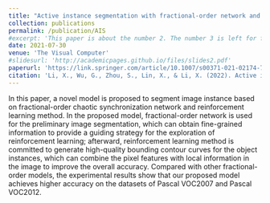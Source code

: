 ```yaml
---
title: "Active instance segmentation with fractional-order network and reinforcement learning"
collection: publications
permalink: /publication/AIS
#excerpt: 'This paper is about the number 2. The number 3 is left for future work.'
date: 2021-07-30
venue: 'The Visual Computer'
#slidesurl: 'http://academicpages.github.io/files/slides2.pdf'
paperurl: 'https://link.springer.com/article/10.1007/s00371-021-02174-7'
citation: 'Li, X., Wu, G., Zhou, S., Lin, X., & Li, X. (2022). Active instance segmentation with fractional-order network and reinforcement learning. The Visual Computer, 1-14.'
---
```


In this paper, a novel model is proposed to segment image instance based on fractional-order chaotic synchronization network and reinforcement learning method. In the proposed model, fractional-order network is used for the preliminary image segmentation, which can obtain fine-grained information to provide a guiding strategy for the exploration of reinforcement learning; afterward, reinforcement learning method is committed to generate high-quality bounding contour curves for the object instances, which can combine the pixel features with local information in the image to improve the overall accuracy. Compared with other fractional-order models, the experimental results show that our proposed model achieves higher accuracy on the datasets of Pascal VOC2007 and Pascal VOC2012.
